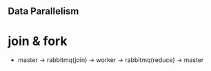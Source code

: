 ## Data Parallelism

# join & fork
- master -> rabbitmq(join) -> worker ->  rabbitmq(reduce) -> master
